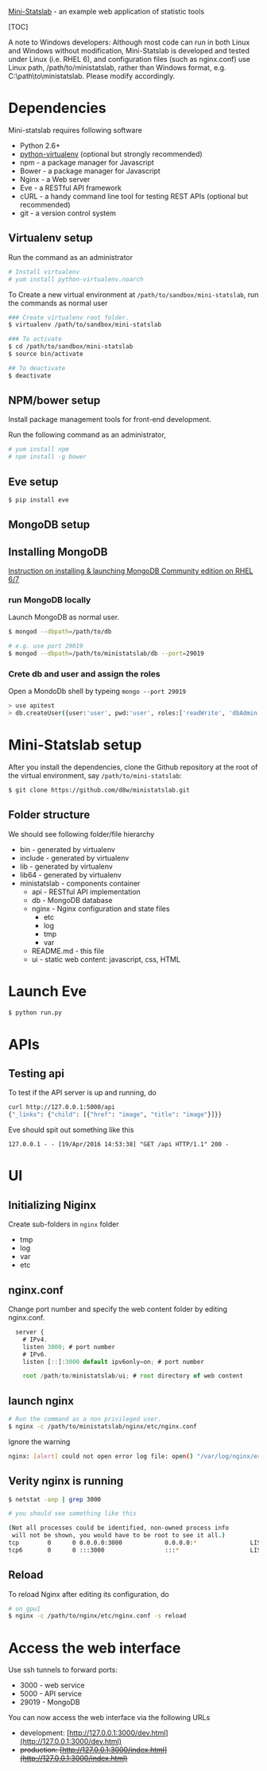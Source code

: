 [Mini-Statslab](https://github.com/d8w/ministatslab) - an example web application of statistic tools 

[TOC]

A note to Windows developers:
Although most code can run in both Linux and Windows without modification, Mini-Statslab is developed and tested under Linux (i.e. RHEL 6), and configuration files (such as nginx.conf) use Linux path, /path/to/ministatslab, rather than Windows format, e.g. C:\path\to\ministatslab. Please modify accordingly.

# Dependencies
Mini-statslab requires following software

* Python 2.6+
* [python-virtualenv](https://virtualenv.pypa.io/en/latest/index.html) (optional but strongly recommended)
* npm   - a package manager for Javascript
* Bower - a package manager for Javascript
* Nginx - a Web server
* Eve   - a RESTful API framework
* cURL  - a handy command line tool for testing REST APIs (optional but recommended)
* git   - a version control system

## Virtualenv setup
Run the command as an administrator
```bash
# Install virtualenv
# yum install python-virtualenv.noarch 
```

To Create a new virtual environment at ```/path/to/sandbox/mini-statslab```, run the commands as normal user
```bash
### Create virtualenv root folder. 
$ virtualenv /path/to/sandbox/mini-statslab

### To activate
$ cd /path/to/sandbox/mini-statslab
$ source bin/activate

## To deactivate
$ deactivate
```

## NPM/bower setup
Install package management tools for front-end development.

Run the following command as an administrator,
```bash
# yum install npm
# npm install -g bower
```

##  Eve setup
```bash
$ pip install eve
```

## MongoDB setup

## Installing MongoDB
[Instruction on installing & launching MongoDB Community edition on RHEL 6/7](https://docs.mongodb.org/manual/tutorial/install-mongodb-on-red-hat/#install-mongodb-community-edition)

### run MongoDB locally
Launch MongoDB as normal user.

```bash
$ mongod --dbpath=/path/to/db

# e.g. use port 29019
$ mongod --dbpath=/path/to/ministatslab/db --port=29019
```

### Crete db and user and assign the roles
Open a MondoDb shell by typeing ```mongo --port 29019```
```bash
> use apitest
> db.createUser({user:'user', pwd:'user', roles:['readWrite', 'dbAdmin']})
```

# Mini-Statslab setup
After you install the dependencies, clone the Github repository at the root of the virtual environment, say ```/path/to/mini-statslab```:

```bash
$ git clone https://github.com/d8w/ministatslab.git
```

## Folder structure
We should see following folder/file hierarchy

* bin           - generated by virtualenv
* include       - generated by virtualenv
* lib           - generated by virtualenv
* lib64         - generated by virtualenv
* ministatslab  - components container
    * api       - RESTful API implementation 
    * db        - MongoDB database 
    * nginx     - Nginx configuration and state files 
        * etc  
        * log  
        * tmp  
        * var
    * README.md - this file
    * ui        - static web content: javascript, css, HTML 

# Launch Eve
```bash
$ python run.py
```

# APIs

## Testing api
To test if the API server is up and running, do
```bash
curl http://127.0.0.1:5000/api
{"_links": {"child": [{"href": "image", "title": "image"}]}}
```
Eve should spit out something like this
```
127.0.0.1 - - [19/Apr/2016 14:53:38] "GET /api HTTP/1.1" 200 -
```

# UI
## Initializing Niginx

Create sub-folders in ```nginx``` folder

* tmp
* log
* var
* etc

## nginx.conf
Change port number and specify the web content folder by editing nginx.conf.

```javascript
  server {
    # IPv4.
    listen 3000; # port number
    # IPv6.
    listen [::]:3000 default ipv6only=on; # port number

    root /path/to/ministatslab/ui; # root directory of web content

```

## launch nginx
```bash
# Run the command as a non privileged user.
$ nginx -c /path/to/ministatslab/nginx/etc/nginx.conf
```

Ignore the warning
```bash
nginx: [alert] could not open error log file: open() "/var/log/nginx/error.log" failed (13: Permission denied)
```

## Verity nginx is running
```bash
$ netstat -anp | grep 3000

# you should see something like this

(Not all processes could be identified, non-owned process info
 will not be shown, you would have to be root to see it all.)
tcp        0      0 0.0.0.0:3000            0.0.0.0:*               LISTEN      6573/nginx: master
tcp6       0      0 :::3000                 :::*                    LISTEN      6573/nginx: master
```

## Reload
To reload Nginx after editing its configuration, do
```bash
# on gpu1
$ nginx -c /path/to/nginx/etc/nginx.conf -s reload
```

# Access the web interface
Use ssh tunnels to forward ports:

* 3000 - web service
* 5000 - API service
* 29019 - MongoDB

You can now access the web interface via the following URLs

* development: [http://127.0.0.1:3000/dev.html](http://127.0.0.1:3000/dev.html)
* ~~production: [http://127.0.0.1:3000/index.html](http://127.0.0.1:3000/index.html)~~
